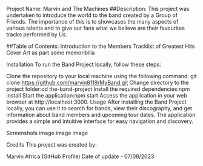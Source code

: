 Project Name: Marvin and The Machines
##Description: This project was undertaken to introduce the world to the band created by a Group of Friends. The importance of this is to showcases the many aspects of various talents and to give our fans what we believe are their favourites tracks performed by Us.

##Table of Contents: Introduction to the Members Tracklist of Greatest Hits Cover Art as part some memoribilia

Installation
To run the Band Project locally, follow these steps:

Clone the repository to your local machine using the following command: git clone https://github.com/marvin8119/MyBand.git
Change directory to the project folder:cd the-band-project
Install the required dependencies:npm install
Start the application:npm start
Access the application in your web browser at http://localhost:3000.
Usage
After installing the Band Project locally, you can use it to search for bands, view their discography, and get information about band members and upcoming tour dates. The application provides a simple and intuitive interface for easy navigation and discovery.

Screenshots
image image image

Credits
This project was created by:

Marvin Africa (GitHub Profile)
Date of update - 07/08/2023
